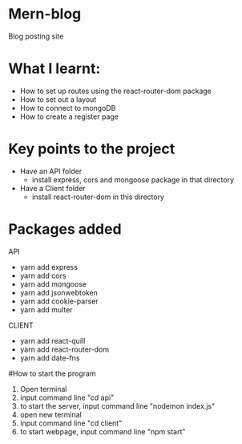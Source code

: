 # Mern-blog

Blog posting site

# What I learnt:

- How to set up routes using the react-router-dom package
- How to set out a layout
- How to connect to mongoDB
- How to create a register page

# Key points to the project

- Have an API folder
  - install express, cors and mongoose package in that directory
- Have a Client folder
  - install react-router-dom in this directory

# Packages added

API

- yarn add express
- yarn add cors
- yarn add mongoose
- yarn add jsonwebtoken
- yarn add cookie-parser
- yarn add multer

CLIENT

- yarn add react-quill
- yarn add react-router-dom
- yarn add date-fns

#How to start the program
1. Open terminal
2. input command line "cd api"
3. to start the server, input command line "nodemon index.js"
4. open new terminal
5. input command line "cd client"
6. to start webpage, input command line "npm start"

